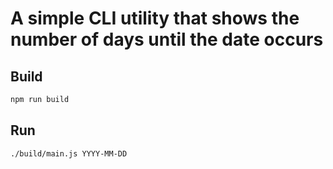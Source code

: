 # A simple CLI utility that shows the number of days until the date occurs

## Build
```sh
npm run build
```

## Run
```sh
./build/main.js YYYY-MM-DD
```